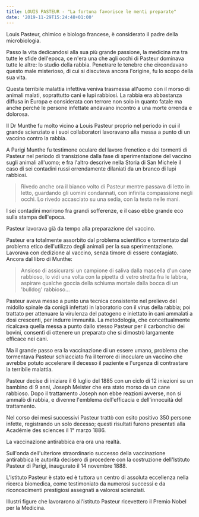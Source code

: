 ```yaml
---
title: LOUIS PASTEUR - "La fortuna favorisce le menti preparate"
date: '2019-11-29T15:24:48+01:00'
---
```

Louis Pasteur, chimico e biologo francese, è considerato il padre della microbiologia. 

Passo la vita dedicandosi alla sua più grande passione, la medicina ma tra tutte le sfide dell'epoca, ce n'era una che agli occhi di Pasteur dominava tutte le altre: lo studio della rabbia. Penetrare le tenebre che circondavano questo male misterioso, di cui si discuteva ancora l'origine, fu lo scopo della sua vita.

Questa terribile malattia infettiva veniva trasmessa all'uomo con il morso di animali malati, soprattutto cani e lupi rabbiosi. La rabbia era abbastanza diffusa in Europa e considerata con terrore non solo in quanto fatale ma anche perché le persone infettate andavano incontro a una morte orrenda e dolorosa.

Il Dr Munthe fu molto vicino a Louis Pasteur proprio nel periodo in cui il grande scienziato e i suoi collaboratori lavoravano alla messa a punto di un vaccino contro la rabbia.

A Parigi Munthe fu testimone oculare del lavoro frenetico e dei tormenti di Pasteur nel periodo di transizione dalla fase di sperimentazione del vaccino sugli animali all'uomo; e fra l'altro descrive nella Storia di San Michele il caso di sei contadini russi orrendamente dilaniati da un branco di lupi rabbiosi.

> Rivedo anche ora il bianco volto di Pasteur mentre passava di letto in letto, guardando gli uomini condannati, con infinita compassione negli occhi. Lo rivedo accasciato su una sedia, con la testa nelle mani.

I sei contadini morirono fra grandi sofferenze, e il caso ebbe grande eco sulla stampa dell'epoca.

Pasteur lavorava già da tempo alla preparazione del vaccino.

Pasteur era totalmente assorbito dal problema scientifico e tormentato dal problema etico dell'utilizzo degli animali per la sua sperimentazione. Lavorava con dedizione al vaccino, senza timore di essere contagiato. Ancora dal libro di Munthe:

> Ansioso di assicurarsi un campione di saliva  dalla mascella d'un cane rabbioso, lo vidi una volta con la pipetta di vetro stretta fra le labbra, aspirare qualche goccia della schiuma mortale dalla bocca di un 'bulldog' rabbioso...

Pasteur aveva messo a punto una tecnica consistente nel prelievo del midollo spinale da conigli infettati in laboratorio con il virus della rabbia; poi trattato per attenuare la virulenza del patogeno e iniettato in cani ammalati a dosi crescenti, per indurre immunità. La metodologia, che concettualmente ricalcava quella messa a punto dallo stesso Pasteur per il carbonchio dei bovini, consentì di ottenere un preparato che si dimostrò largamente efficace nei cani.

Ma il grande passo era la vaccinazione di un essere umano, problema che tormentava Pasteur schiacciato fra il terrore di inoculare un vaccino che avrebbe potuto accelerare il decesso il paziente e l'urgenza di contrastare la terribile malattia.

Pasteur decise di iniziare il 6 luglio del 1885 con un ciclo di 12 iniezioni su un bambino di 9 anni, Joseph Meister che era stato morso da un cane rabbioso. Dopo il trattamento Joseph non ebbe reazioni avverse, non si ammalò di rabbia, e divenne l'emblema dell'efficacia e dell'innocuità del trattamento.

Nel corso dei mesi successivi Pasteur trattò con esito positivo 350 persone infette, registrando un solo decesso; questi risultati furono presentati alla Académie des sciences il 1° marzo 1886. 

La vaccinazione antirabbica era ora una realtà.

Sull'onda dell'ulteriore straordinario successo della vaccinazione antirabbica le autorità decisero di procedere con la costruzione dell'Istituto Pasteur di Parigi, inaugurato il 14 novembre 1888.

L'Istituto Pasteur è stato ed è tuttora un centro di assoluta eccellenza nella ricerca biomedica, come testimoniato da numerosi successi e da riconoscimenti prestigiosi assegnati a valorosi scienziati.

Illustri figure che lavorarono all'istituto Pasteur ricevettero il Premio Nobel per la Medicina.
